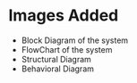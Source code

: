 # Images Added
* Block Diagram of the system
* FlowChart of the system
* Structural Diagram
* Behavioral Diagram
 
